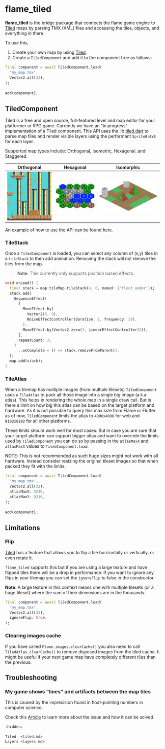 # flame_tiled

**flame_tiled** is the bridge package that connects the flame game engine to [Tiled] maps by parsing
TMX (XML) files and accessing the tiles, objects, and everything in there.

To use this,

1. Create your own map by using [Tiled].
2. Create a `TiledComponent` and add it to the component tree as follows:

```dart
final component = await TiledComponent.load(
  'my_map.tmx',
  Vector2.all(32),
);

add(component);
```


## TiledComponent

Tiled is a free and open source, full-featured level and map editor for your platformer or
RPG game. Currently we have an "in progress" implementation of a Tiled component. This API
uses the lib [tiled.dart](https://github.com/flame-engine/tiled.dart) to parse map files and
render visible layers using the performant `SpriteBatch` for each layer.

Supported map types include: Orthogonal, Isometric, Hexagonal, and Staggered.

Orthogonal | Hexagonal             |  Isomorphic
:--:|:-------------------------:|:-------------------------:
![An example of an orthogonal map](../../images/orthogonal.png)|![An example of hexagonal map](../../images/pointy_hex_even.png) |  ![An example of isomorphic map](../../images/tile_stack_single_move.png)

An example of how to use the API can be found
[here](https://github.com/flame-engine/flame_tiled/tree/main/example).


### TileStack

Once a `TiledComponent` is loaded, you can select any column of (x,y) tiles in a `tileStack` to
then add animation. Removing the stack will not remove the tiles from the map.

> **Note**: This currently only supports position based effects.

```dart
void onLoad() {
  final stack = map.tileMap.tileStack(4, 0, named: {'floor_under'});
  stack.add(
    SequenceEffect(
      [
        MoveEffect.by(
          Vector2(5, 0),
          NoiseEffectController(duration: 1, frequency: 20),
        ),
        MoveEffect.by(Vector2.zero(), LinearEffectController(2)),
      ],
      repeatCount: 3,
    )
      ..onComplete = () => stack.removeFromParent(),
  );
  map.add(stack);
}
```


### TileAtlas

When a tilemap has multiple images (from multiple tilesets) `TiledComponent` uses a `TileAtlas` to
pack all those image into a single big image (a.k.a atlas). This helps in rendering the whole map in
a single draw call. But is there a limit on how big this atlas can be based on the target platform
and hardware. As it is not possible to query this max size from Flame or Flutter as of now,
`TiledComponent` limits the atlas to `4096x4096` for web and `8192x8192` for all other platforms.

These limits should work well for most cases. But in case you are sure that your target platform can
support bigger atlas and want to override the limits used by `TiledComponent` you can do so by
passing in the `atlasMaxX` and `atlasMaxX` values to `TiledComponent.load`.

NOTE: This is not recommended as such huge sizes might not work with all hardware. Instead consider
resizing the original tileset images so that when packed they fit with the limits.

```dart
final component = await TiledComponent.load(
  'my_map.tmx',
  Vector2.all(32),
  atlasMaxX: 9216,
  atlasMaxY: 9216,
);

add(component);
```


## Limitations


### Flip

[Tiled] has a feature that allows you to flip a tile horizontally or vertically, or even rotate it.

`flame_tiled` supports this but if you are using a large texture and have flipped tiles there will
be a drop in performance. If you want to ignore any flips in your tilemap you can set the
`ignoreFlip` to false in the constructor.

**Note**: A large texture in this context means one with multiple tilesets (or a huge tileset)
where the sum of their dimensions are in the thousands.

```dart
final component = await TiledComponent.load(
  'my_map.tmx',
  Vector2.all(32),
  ignoreFlip: true,
);
```


### Clearing images cache

If you have called `Flame.images.clearCache()` you also need to call `TiledAtlas.clearCache()` to
remove disposed images from the tiled cache. It might be useful if your next game map have completely
different tiles than the previous.

[Tiled]: https://www.mapeditor.org/


## Troubleshooting


### My game shows "lines" and artifacts between the map tiles

This is caused by the imprecision found in float-pointing numbers in computer science.

Check this [Article](https://verygood.ventures/blog/solving-super-dashs-rendering-challenges-eliminating-ghost-lines-for-a-seamless-gaming-experience)
to learn more about the issue and how it can be solved.

```{toctree}
:hidden:

Tiled  <tiled.md>
Layers <layers.md>
```
